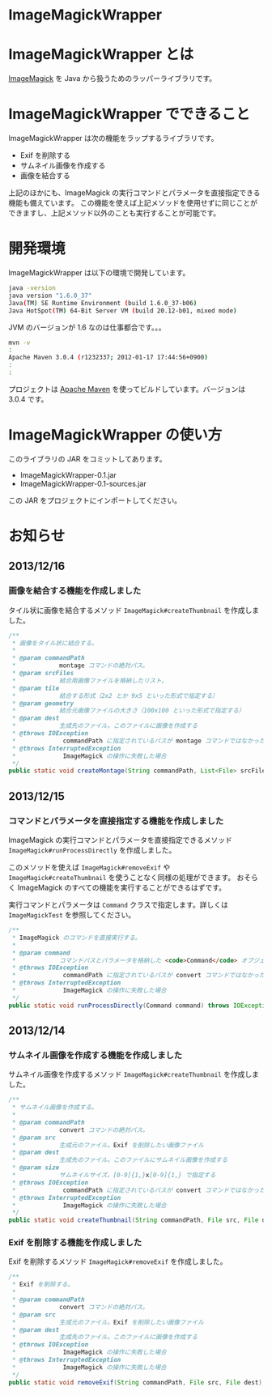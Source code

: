 ImageMagickWrapper
==================

# ImageMagickWrapper とは

[ImageMagick](http://www.imagemagick.org/script/index.php) を Java から扱うためのラッパーライブラリです。


# ImageMagickWrapper でできること

ImageMagickWrapper は次の機能をラップするライブラリです。

- Exif を削除する
- サムネイル画像を作成する
- 画像を結合する

上記のほかにも、ImageMagick の実行コマンドとパラメータを直接指定できる機能も備えています。
この機能を使えば上記メソッドを使用せずに同じことができますし、上記メソッド以外のことも実行することが可能です。


# 開発環境

ImageMagickWrapper は以下の環境で開発しています。

```sh
java -version
java version "1.6.0_37"
Java(TM) SE Runtime Environment (build 1.6.0_37-b06)
Java HotSpot(TM) 64-Bit Server VM (build 20.12-b01, mixed mode)
```

JVM のバージョンが 1.6 なのは仕事都合です。。。


```sh
mvn -v
:
Apache Maven 3.0.4 (r1232337; 2012-01-17 17:44:56+0900)
:
:
```

プロジェクトは [Apache Maven](http://maven.apache.org/) を使ってビルドしています。バージョンは 3.0.4 です。


# ImageMagickWrapper の使い方

このライブラリの JAR をコミットしてあります。

- ImageMagickWrapper-0.1.jar
- ImageMagickWrapper-0.1-sources.jar

この JAR をプロジェクトにインポートしてください。


# お知らせ


## 2013/12/16


### 画像を結合する機能を作成しました

タイル状に画像を結合するメソッド `ImageMagick#createThumbnail` を作成しました。

```java
/**
 * 画像をタイル状に結合する。
 * 
 * @param commandPath
 *            montage コマンドの絶対パス。
 * @param srcFiles
 *            結合用画像ファイルを格納したリスト。
 * @param tile
 *            結合する形式（2x2 とか 9x5 といった形式で指定する）
 * @param geometry
 *            結合元画像ファイルの大きさ（100x100 といった形式で指定する）
 * @param dest
 *            生成先のファイル。このファイルに画像を作成する
 * @throws IOException
 *             commandPath に指定されているパスが montage コマンドではなかった場合
 * @throws InterruptedException
 *             ImageMagick の操作に失敗した場合
 */
public static void createMontage(String commandPath, List<File> srcFiles, String tile, String geometry, File dest) throws IOException, InterruptedException
```


## 2013/12/15


### コマンドとパラメータを直接指定する機能を作成しました

ImageMagick の実行コマンドとパラメータを直接指定できるメソッド `ImageMagick#runProcessDirectly` を作成しました。

このメソッドを使えば `ImageMagick#removeExif` や `ImageMagick#createThumbnail` を使うことなく同様の処理ができます。
おそらく ImageMagick のすべての機能を実行することができるはずです。

実行コマンドとパラメータは `Command` クラスで指定します。詳しくは `ImageMagickTest` を参照してください。

```java
/**
 * ImageMagick のコマンドを直接実行する。
 * 
 * @param command
 *            コマンドパスとパラメータを格納した <code>Command</code> オブジェクト
 * @throws IOException
 *             commandPath に指定されているパスが convert コマンドではなかった場合
 * @throws InterruptedException
 *             ImageMagick の操作に失敗した場合
 */
public static void runProcessDirectly(Command command) throws IOException, InterruptedException
```


## 2013/12/14


### サムネイル画像を作成する機能を作成しました

サムネイル画像を作成するメソッド `ImageMagick#createThumbnail` を作成しました。

```java
/**
 * サムネイル画像を作成する。
 * 
 * @param commandPath
 *            convert コマンドの絶対パス。
 * @param src
 *            生成元のファイル。Exif を削除したい画像ファイル
 * @param dest
 *            生成先のファイル。このファイルにサムネイル画像を作成する
 * @param size
 *            サムネイルサイズ。[0-9]{1,}x[0-9]{1,} で指定する
 * @throws IOException
 *             commandPath に指定されているパスが convert コマンドではなかった場合
 * @throws InterruptedException
 *             ImageMagick の操作に失敗した場合
 */
public static void createThumbnail(String commandPath, File src, File dest, String size) throws IOException, InterruptedException
```


### Exif を削除する機能を作成しました

Exif を削除するメソッド `ImageMagick#removeExif` を作成しました。

```java
/**
 * Exif を削除する。
 * 
 * @param commandPath
 *            convert コマンドの絶対パス。
 * @param src
 *            生成元のファイル。Exif を削除したい画像ファイル
 * @param dest
 *            生成先のファイル。このファイルに画像を作成する
 * @throws IOException
 *             ImageMagick の操作に失敗した場合
 * @throws InterruptedException
 *             ImageMagick の操作に失敗した場合
 */
public static void removeExif(String commandPath, File src, File dest) throws IOException, InterruptedException
```
